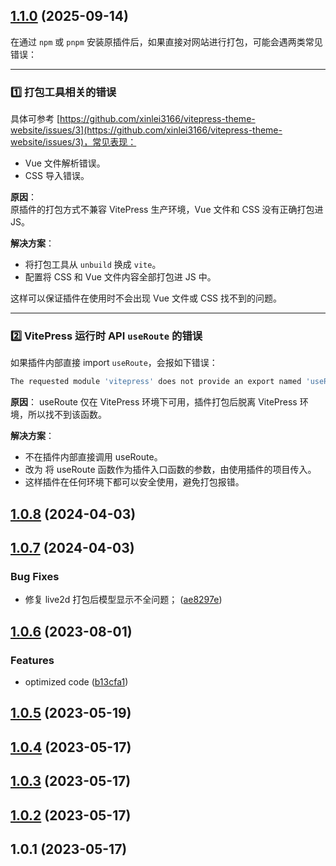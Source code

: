 ## [1.1.0](https://github.com/DavidingPlus/vitepress-waline-live2d/pull/1) (2025-09-14)

在通过 `npm` 或 `pnpm` 安装原插件后，如果直接对网站进行打包，可能会遇两类常见错误：

---

### 1️⃣ 打包工具相关的错误

具体可参考 [https://github.com/xinlei3166/vitepress-theme-website/issues/3](https://github.com/xinlei3166/vitepress-theme-website/issues/3)，常见表现：

- Vue 文件解析错误。
- CSS 导入错误。

**原因**：  
原插件的打包方式不兼容 VitePress 生产环境，Vue 文件和 CSS 没有正确打包进 JS。

**解决方案**：

- 将打包工具从 `unbuild` 换成 `vite`。
- 配置将 CSS 和 Vue 文件内容全部打包进 JS 中。

这样可以保证插件在使用时不会出现 Vue 文件或 CSS 找不到的问题。

---

### 2️⃣ VitePress 运行时 API `useRoute` 的错误

如果插件内部直接 import `useRoute`，会报如下错误：

```sh
The requested module 'vitepress' does not provide an export named 'useRoute'
```

**原因**： 
useRoute 仅在 VitePress 环境下可用，插件打包后脱离 VitePress 环境，所以找不到该函数。

**解决方案**：

- 不在插件内部直接调用 useRoute。
- 改为 将 useRoute 函数作为插件入口函数的参数，由使用插件的项目传入。
- 这样插件在任何环境下都可以安全使用，避免打包报错。



## [1.0.8](https://github.com/xinlei3166/vitepress-theme-website/compare/v1.0.7...v1.0.8) (2024-04-03)



## [1.0.7](https://github.com/xinlei3166/vitepress-theme-website/compare/v1.0.6...v1.0.7) (2024-04-03)


### Bug Fixes

* 修复 live2d 打包后模型显示不全问题； ([ae8297e](https://github.com/xinlei3166/vitepress-theme-website/commit/ae8297eaa115519cf2eb00bc26278568e5e1a8f4))



## [1.0.6](https://github.com/xinlei3166/vitepress-theme-website/compare/v1.0.5...v1.0.6) (2023-08-01)


### Features

* optimized code ([b13cfa1](https://github.com/xinlei3166/vitepress-theme-website/commit/b13cfa1fea29a506cbd5bbdd1cd3280f3872bfc5))



## [1.0.5](https://github.com/xinlei3166/vitepress-theme-website/compare/v1.0.4...v1.0.5) (2023-05-19)



## [1.0.4](https://github.com/xinlei3166/vitepress-theme-website/compare/v1.0.3...v1.0.4) (2023-05-17)



## [1.0.3](https://github.com/xinlei3166/vitepress-theme-website/compare/v1.0.2...v1.0.3) (2023-05-17)



## [1.0.2](https://github.com/xinlei3166/vitepress-theme-website/compare/v1.0.1...v1.0.2) (2023-05-17)



## 1.0.1 (2023-05-17)



